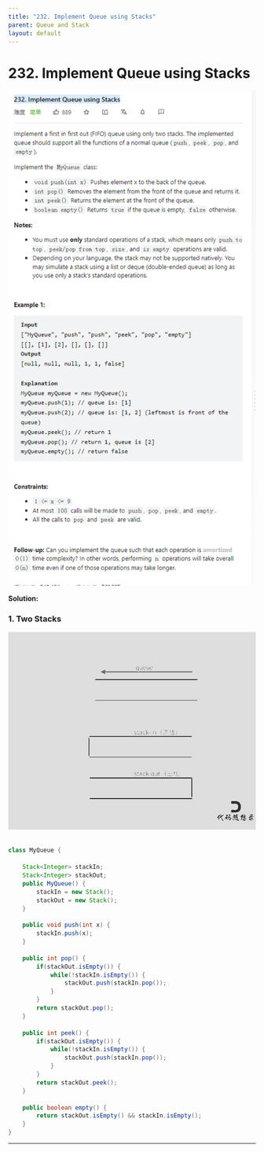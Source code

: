 ```yaml
---
title: "232. Implement Queue using Stacks"
parent: Queue and Stack
layout: default
---
```


# 232. Implement Queue using Stacks

![Example](../../assets/232.png)

**Solution:**

### 1. Two Stacks

![Example](../../assets/232.gif)

```java

class MyQueue {

    Stack<Integer> stackIn;
    Stack<Integer> stackOut;
    public MyQueue() {
        stackIn = new Stack();
        stackOut = new Stack();
    }

    public void push(int x) {
        stackIn.push(x);
    }

    public int pop() {
        if(stackOut.isEmpty()) {
            while(!stackIn.isEmpty()) {
                stackOut.push(stackIn.pop());
            }
        }
        return stackOut.pop();
    }

    public int peek() {
        if(stackOut.isEmpty()) {
            while(!stackIn.isEmpty()) {
                stackOut.push(stackIn.pop());
            }
        }
        return stackOut.peek();
    }

    public boolean empty() {
        return stackOut.isEmpty() && stackIn.isEmpty();
    }
}

```

---
